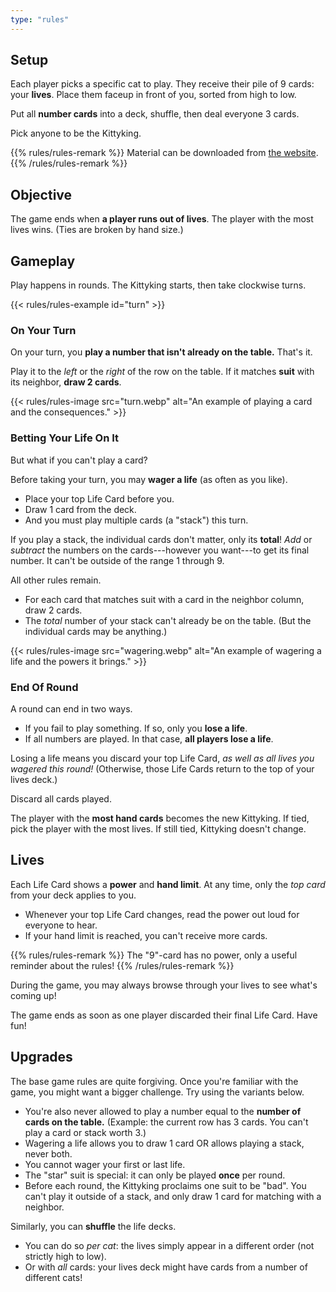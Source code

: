 ```yaml
---
type: "rules"
---
```


## Setup

Each player picks a specific cat to play. They receive their pile of 9 cards: your **lives**. Place them faceup in front of you, sorted from high to low.

Put all **number cards** into a deck, shuffle, then deal everyone 3 cards. 

Pick anyone to be the Kittyking.

{{% rules/rules-remark %}}
Material can be downloaded from [the website](https://pandaqi.com/the-outnumbered-series/count-to/nine-lives-math-meows).
{{% /rules/rules-remark %}}


## Objective

The game ends when **a player runs out of lives**. The player with the most lives wins. (Ties are broken by hand size.)


## Gameplay

Play happens in rounds. The Kittyking starts, then take clockwise turns.

{{< rules/rules-example id="turn" >}}

### On Your Turn

On your turn, you **play a number that isn't already on the table.** That's it.

Play it to the _left_ or the _right_ of the row on the table. If it matches **suit** with its neighbor, **draw 2 cards**.

{{< rules/rules-image src="turn.webp" alt="An example of playing a card and the consequences." >}}


### Betting Your Life On It

But what if you can't play a card?

Before taking your turn, you may **wager a life** (as often as you like). 

* Place your top Life Card before you.
* Draw 1 card from the deck.
* And you must play multiple cards (a "stack") this turn.

If you play a stack, the individual cards don't matter, only its **total**! _Add_ or _subtract_ the numbers on the cards---however you want---to get its final number. It can't be outside of the range 1 through 9.

All other rules remain. 
* For each card that matches suit with a card in the neighbor column, draw 2 cards.
* The _total_ number of your stack can't already be on the table. (But the individual cards may be anything.)

{{< rules/rules-image src="wagering.webp" alt="An example of wagering a life and the powers it brings." >}}


### End Of Round

A round can end in two ways.

* If you fail to play something. If so, only you **lose a life**.
* If all numbers are played. In that case, **all players lose a life**.

Losing a life means you discard your top Life Card, _as well as all lives you wagered this round!_ (Otherwise, those Life Cards return to the top of your lives deck.)

Discard all cards played. 

The player with the **most hand cards** becomes the new Kittyking. If tied, pick the player with the most lives. If still tied, Kittyking doesn't change.



## Lives

Each Life Card shows a **power** and **hand limit**. At any time, only the _top card_ from your deck applies to you.

* Whenever your top Life Card changes, read the power out loud for everyone to hear.
* If your hand limit is reached, you can't receive more cards.

{{% rules/rules-remark %}}
The "9"-card has no power, only a useful reminder about the rules!
{{% /rules/rules-remark %}}

During the game, you may always browse through your lives to see what's coming up!

The game ends as soon as one player discarded their final Life Card. Have fun!


## Upgrades

The base game rules are quite forgiving. Once you're familiar with the game, you might want a bigger challenge. Try using the variants below.

* You're also never allowed to play a number equal to the **number of cards on the table.** (Example: the current row has 3 cards. You can't play a card or stack worth 3.)
* Wagering a life allows you to draw 1 card OR allows playing a stack, never both.
* You cannot wager your first or last life.
* The "star" suit is special: it can only be played **once** per round.
* Before each round, the Kittyking proclaims one suit to be "bad". You can't play it outside of a stack, and only draw 1 card for matching with a neighbor.

Similarly, you can **shuffle** the life decks.
* You can do so _per cat_: the lives simply appear in a different order (not strictly high to low).
* Or with _all_ cards: your lives deck might have cards from a number of different cats!

